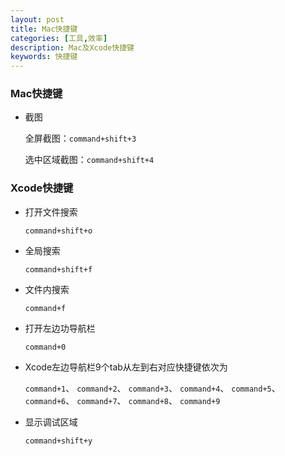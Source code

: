 ```yaml
---
layout: post
title: Mac快捷键
categories: [工具,效率]
description: Mac及Xcode快捷键
keywords: 快捷键
---
```


### Mac快捷键
- 截图

  全屏截图：`command+shift+3 `

  选中区域截图：`command+shift+4`

### Xcode快捷键
- 打开文件搜索
  
  `command+shift+o`

- 全局搜索
  
  `command+shift+f`

- 文件内搜索
  
  `command+f`
  
- 打开左边功导航栏

  `command+0`
  
- Xcode左边导航栏9个tab从左到右对应快捷键依次为
  
  `command+1`、  `command+2`、  `command+3`、  `command+4`、  `command+5`、  `command+6`、  `command+7`、  `command+8`、  `command+9`
  
- 显示调试区域

  `command+shift+y`
